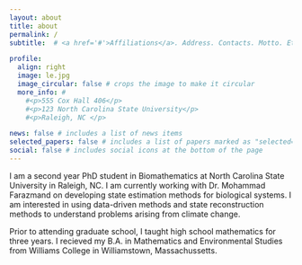 ```yaml
---
layout: about
title: about
permalink: /
subtitle:  # <a href='#'>Affiliations</a>. Address. Contacts. Motto. Etc.

profile:
  align: right
  image: le.jpg
  image_circular: false # crops the image to make it circular
  more_info: #
    #<p>555 Cox Hall 406</p>
    #<p>123 North Carolina State University</p>
    #<p>Raleigh, NC </p>

news: false # includes a list of news items
selected_papers: false # includes a list of papers marked as "selected={true}"
social: false # includes social icons at the bottom of the page
---
```


I am a second year PhD student in Biomathematics at North Carolina State University in Raleigh, NC. I am currently working with Dr. Mohammad Farazmand on developing state estimation methods for biological systems. I am interested in using data-driven methods and state reconstruction methods to understand problems arising from climate change.

Prior to attending graduate school, I taught high school mathematics for three years. I recieved my B.A. in Mathematics and Environmental Studies from Williams College in Williamstown, Massachussetts. 
